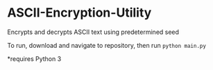 # ASCII-Encryption-Utility
Encrypts and decrypts ASCII text using predetermined seed

To run, download and navigate to repository, then run `python main.py`

*requires Python 3
